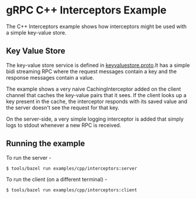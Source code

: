 # gRPC C++ Interceptors Example

The C++ Interceptors example shows how interceptors might be used with a simple key-value store.

## Key Value Store

The key-value store service is defined in [keyvaluestore.proto](https://github.com/grpc/grpc/blob/master/examples/protos/keyvaluestore.proto).It has a simple bidi streaming RPC where the request messages contain a key and the response messages contain a value.

The example shows a very naive CachingInterceptor added on the client channel that caches the key-value pairs that it sees. If the client looks up a key present in the cache, the interceptor responds with its saved value and the server doesn't see the request for that key.

On the server-side, a very simple logging interceptor is added that simply logs to stdout whenever a new RPC is received.

## Running the example

To run the server -

```
$ tools/bazel run examples/cpp/interceptors:server
```

To run the client (on a different terminal) -

```
$ tools/bazel run examples/cpp/interceptors:client
```

